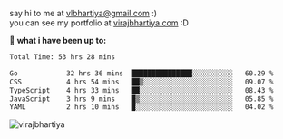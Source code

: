 say hi to me at [vlbhartiya@gmail.com](mailto:vlbhartiya@gmail.com) :)<br/>
you can see my portfolio at [virajbhartiya.com](https://virajbhartiya.com) :D<br/>


🚀 **what i have been up to:**

<!--START_SECTION:waka-->

```txt
Total Time: 53 hrs 28 mins

Go            32 hrs 36 mins  ███████████████░░░░░░░░░░   60.29 %
CSS           4 hrs 54 mins   ██▒░░░░░░░░░░░░░░░░░░░░░░   09.07 %
TypeScript    4 hrs 33 mins   ██░░░░░░░░░░░░░░░░░░░░░░░   08.43 %
JavaScript    3 hrs 9 mins    █▒░░░░░░░░░░░░░░░░░░░░░░░   05.85 %
YAML          2 hrs 10 mins   █░░░░░░░░░░░░░░░░░░░░░░░░   04.02 %
```

<!--END_SECTION:waka-->

<p align="left"> <img src="https://komarev.com/ghpvc/?username=virajbhartiya&color=blue" alt="virajbhartiya" /> </p>
